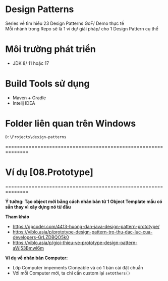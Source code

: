 # Design Patterns
Series về tìm hiểu 23 Design Patterns GoF/ Demo thực tế<br/>
Mỗi nhánh trong Repo sẽ là 1 ví dụ/ giải pháp/ cho 1 Design Pattern cụ thể<br/>

# Môi trường phát triển
- JDK 8/ 11 hoặc 17

# Build Tools sử dụng
- Maven + Gradle
- Intelij IDEA

# Folder liên quan trên Windows
```
D:\Projects\design-patterns
```

==============================================================

# Ví dụ [08.Prototype]
==============================================================

**Ý tưởng: Tạo object mới bằng cách nhân bản từ 1 Object Template mẫu có sẵn thay vì xây dựng nó từ đầu**<br/>

**Tham khảo**
- https://gpcoder.com/4413-huong-dan-java-design-pattern-prototype/
- https://viblo.asia/p/prototype-design-pattern-tro-thu-dac-luc-cua-developers-GrLZDBQO5k0
- https://viblo.asia/p/gioi-thieu-ve-prototype-design-pattern-aWj53Bmwl6m

**Ví dụ về nhân bản Computer:**<br/>
- Lớp Computer impements Cloneable và có 1 bản cài đặt chuẩn 
- Với mỗi Computer mới, ta chỉ cần custom lại `setOthers()`
